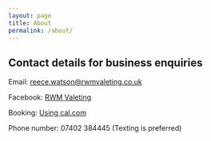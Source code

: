```yaml
---
layout: page
title: About
permalink: /about/
---
```


## Contact details for business enquiries

Email: reece.watson@rwmvaleting.co.uk

Facebook: [RWM Valeting](https://www.facebook.com/profile.php?id=61573537656468)

Booking: [Using cal.com](cal.com/rwmvaleting)

Phone number: 07402 384445 (Texting is preferred)